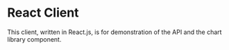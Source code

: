 # React Client

This client, written in React.js, is for demonstration of the API and the chart library component.
